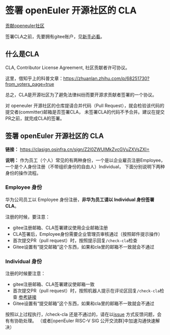 # 签署 openEuler 开源社区的 CLA

[贡献openeuler社区](https://www.openeuler.org/zh/community/contribution/)

签署CLA之前，先要拥有gitee账户，见[新手必看](README.md)。


## 什么是CLA

CLA, Contributor License Agreement, 社区贡献者许可协议。

这里，借知乎上的科普文章：https://zhuanlan.zhihu.com/p/68251730?from_voters_page=true

总之，CLA是开源社区为了避免法律纠纷而要开源求贡献者签署的一个协议。

对 openeuler 开源社区的仓库提请合并代码（Pull Request），就会检验该代码的提交者(committer)邮箱是否签署CLA，
未签署CLA的代码不予合并。建议在提交PR之前，就完成CLA的签署。



## 签署 openEuler 开源社区的 CLA

**链接：**  https://clasign.osinfra.cn/sign/Z2l0ZWUlMkZvcGVuZXVsZXI=

**说明：**  作为员工（个人）常见的有两种身份，一个是以企业雇员注册Employee，一个是个人身份注册（不带组织身份的自由人）Individual，
下面分别说明下两种身份的操作流程。



### Employee 身份

华为公司员工以 Employee 身份注册，**非华为员工请以 Individual 身份签署 CLA**。

注册的时候，要注意：
- gitee注册邮箱、CLA签署建议使用企业邮箱注册
- CLA签署后，Employee身份需要企业管理员审核通过（按照邮件提示操作）
- 首次提交PR（pull request）时，按照提示回复`/check-cla`检查
- Gitee设置有“提交邮箱”这个东西，如果和cla里的邮箱不一致就会不通过



### Individual 身份

注册的时候要注意：
- gitee注册邮箱、CLA签署建议使邮箱一致
- 首次提交PR（pull request）时，按照机器人提示在评论区回复`/check-cla`检查  [参考链接](https://gitee.com/openeuler/RISC-V/pulls/39)
- Gitee设置有“提交邮箱”这个东西，如果和cla里的邮箱不一致就会不通过



按照以上过程执行，/check-cla 还是不通过的，请在以[issue](https://gitee.com/openeuler/RISC-V/issues) 方式反馈问题，会有有协助处理。
（或者[openEuler RISC-V SIG 公开交流群]中加速沟通快速解决）

